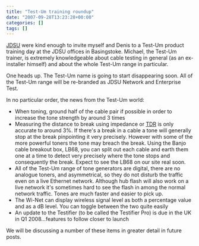 ```yaml
---
title: "Test-Um training roundup"
date: "2007-09-28T13:23:28+00:00"
categories: []
tags: []
---
```


<a href="http://www.jdsu.com/">JDSU</a> were kind enough to invite myself and Denis to a Test-Um product training day at the JDSU offices in Basingstoke. Michael, the Test-Um trainer, is extremely knowledgeable about cable testing in general (as an ex-installer himself) and about the whole Test-Um range in particular.

One heads up. The Test-Um name is going to start disappearing soon. All of the Test-Um range will be re-branded as JDSU Network and Enterprise Test.

In no particular order, the news from the Test-Um world:

<ul>
	<li>When toning, ground half of the cable pair if possible in order to increase the tone strength by around 3 times</li>
<li>Measuring the distance to break using impedance or <a href="http://en.wikipedia.org/wiki/Time-domain_reflectometer">TDR</a> is only accurate to around 3%. If there's a break in a cable a tone will generally stop at the break pinpointing it very precisely. However with some of the more powerful toners the tone may breach the break. Using the Banjo cable breakout box, LB68, you can split out each cable and earth them one at a time to detect very precisely where the tone stops and consequently the break. Expect to see the LB68 on our site real soon.</li>
	<li>All of the Test-Um range of tone generators are digital, there are no analogue toners, and asymmetrical, so they do not disturb the traffic even on a live Ethernet network. Although hub flash will also work on a live network it's sometimes hard to see the flash in among the normal network traffic. Tones are much faster and easier to pick up.</li>
	<li>The Wi-Net can display wireless signal level as both a percentage value and as a dB level. You can toggle between the two quite easily</li>
	<li>An update to the Testifier (to be called the Testifier Pro) is due in the UK in Q1 2008...features to follow closer to launch</li>
</ul>

We will be discussing a number of these items in greater detail in future posts.
